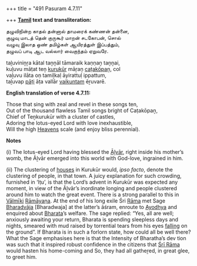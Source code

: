 +++
title = "491 Pasuram 4.7.11"

+++
**[Tamil](/definition/tamil#history "show Tamil definitions") text and transliteration:**

தழுவிநின்ற காதல் தன்னால் தாமரைக் கண்ணன் தன்னை,  
குழுவு மாடத் தென் குருகூர் மாறன் சடகோபன், சொல்  
வழுவு இலாத ஒண் தமிழ்கள் ஆயிரத்துள் இப்பத்தும்,  
தழுவப் பாடி ஆட வல்லார் வைகுந்தம் ஏறுவரே.

taḻuviniṉṟa kātal taṉṉāl tāmaraik kaṇṇaṉ taṉṉai,  
kuḻuvu māṭat teṉ [kurukūr](/definition/kurukur#vaishnavism "show kurukūr definitions") māṟaṉ [caṭakōpaṉ](/definition/catakopan#vaishnavism "show caṭakōpaṉ definitions"), col  
vaḻuvu ilāta oṇ tamiḻkaḷ āyirattuḷ ippattum,  
taḻuvap [pāṭi](/definition/pati#vaishnavism "show pāṭi definitions") āṭa vallār [vaikuntam](/definition/vaikuntam#vaishnavism "show vaikuntam definitions") ēṟuvarē.

**English translation of verse 4.7.11:**

Those that sing with zeal and revel in these songs ten,  
Out of the thousand flawless Tamil songs bright of Caṭakōpaṉ,  
Chief of Teṉkurukūr with a cluster of castles,  
Adoring the lotus-eyed Lord with love inexhaustible,  
Will the high [Heavens](/definition/heaven#history "show Heavens definitions") scale (and enjoy bliss perennial).

**Notes**

\(i\) The lotus-eyed Lord having blessed the [Āḻvār](/definition/aḻvar#vaishnavism "show Āḻvār definitions"), right inside his mother’s womb, the Āḻvār emerged into this world with God-love, ingrained in him.

\(ii\) The clustering of [houses](/definition/house#history "show houses definitions") in Kurukūr would, *ipso facto*, denote the clustering of people, in that town. A juicy explanation for such crowding, furnished in ‘Iṭu’, is that the Lord’s advent in Kurukūr was expected any moment, in view of the Āḻvār’s inordinate longing and people clustered around him to watch the great event. There is a strong parallel to this in [Vālmīki](/definition/valmiki#vaishnavism "show Vālmīki definitions") [Rāmāyaṇa](/definition/ramayana#vaishnavism "show Rāmāyaṇa definitions"). At the end of his long exile Śri [Rāma](/definition/rama#vaishnavism "show Rāma definitions") met Sage [Bharadvāja](/definition/bharadvaja#history "show Bharadvāja definitions") [Bharadwaja] at the latter’s āśram, enroute to [Ayodhya](/definition/ayodhya#vaishnavism "show Ayodhya definitions") and enquired about [Bharata](/definition/bharata#vaishnavism "show Bharata definitions")’s welfare. The sage replied: “Yes, all are well; anxiously awaiting your return, Bharata is spending sleepless days and nights, smeared with mud raised by torrential tears from his eyes [falling](/definition/falling#history "show falling definitions") on the ground”. If Bharata is in such a forlorn state, how could all be well there? What the Sage emphasises here is that the Intensity of Bharatha’s dev tion was such that it inspired robust confidence in the citizens that [Śrī Rāma](/definition/shrirama#history "show Śrī Rāma definitions") would hasten his home-coming and So, they had all gatheṟed, in great glee, to greet him.


